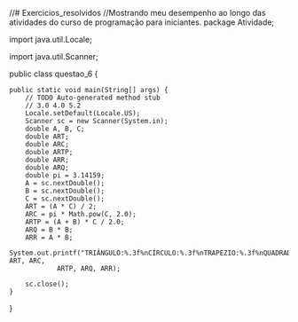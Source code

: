 //# Exercicios_resolvidos
//Mostrando meu desempenho ao longo das atividades do curso de programação para iniciantes.
package Atividade;

import java.util.Locale;

import java.util.Scanner;

public class questao_6 {

	public static void main(String[] args) {
		// TODO Auto-generated method stub
		// 3.0 4.0 5.2
		Locale.setDefault(Locale.US);
		Scanner sc = new Scanner(System.in);
		double A, B, C;
		double ART;
		double ARC;
		double ARTP;
		double ARR;
		double ARQ;
		double pi = 3.14159;
		A = sc.nextDouble();
		B = sc.nextDouble();
		C = sc.nextDouble();
		ART = (A * C) / 2;
		ARC = pi * Math.pow(C, 2.0);
		ARTP = (A + B) * C / 2.0;
		ARQ = B * B;
		ARR = A * B;
		System.out.printf("TRIÂNGULO:%.3f%nCÍRCULO:%.3f%nTRAPEZIO:%.3f%nQUADRADO:%.3f%nRETÂNGULO:%.3f%n", ART, ARC,
				ARTP, ARQ, ARR);

		sc.close();
	}

}
